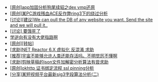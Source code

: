 + [[原创]app加固分析狗尾续貂之dex vmp还原](https://bbs.kanxue.com/thread-285212.htm)
+ [[原创]某PC游戏残血ACE反作弊ring3下的绕过分析](https://bbs.kanxue.com/thread-284667.htm)
+ [[讨论][建议]We can pull the DB of any website you want. Send the site and we will pull it..](https://bbs.kanxue.com/thread-285225.htm)
+ [[讨论] 要饿死了](https://bbs.kanxue.com/thread-284422.htm)
+ [学逆向有没有大佬指路啊](https://bbs.kanxue.com/thread-282832.htm)
+ [[原创][转帖]](https://bbs.kanxue.com/thread-285224.htm)
+ [[求助]NET Reactor 6.X 虚拟化 反混淆 求助](https://bbs.kanxue.com/thread-284862.htm)
+ [[推荐]宇宙不能够允许人类还能存活吗。不明觉厉不懂啊](https://bbs.kanxue.com/thread-282205.htm)
+ [[求助]剪映草稿的json文件加解密分析算法有尝求助](https://bbs.kanxue.com/thread-285223.htm)
+ [[原创]okhttp 证书绑定流程 ssl pinning分析](https://bbs.kanxue.com/thread-285064.htm)
+ [[分享]某短视频平台最新sig3字段算法分析(二)](https://bbs.kanxue.com/thread-285222.htm)
